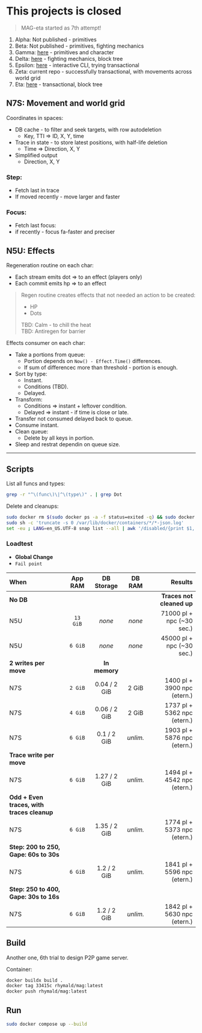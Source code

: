 # This projects is closed

> MAG-eta started as 7th attempt!

1. Alpha: Not published - primitives
2. Beta: Not published - primitives, fighting mechanics
3. Gamma: [here](https://github.com/rhymald/mag-gamma/tree/MBF-elemental-state-refactoring) - primitives and character
4. Delta: [here](https://github.com/rhymald/mag-delta/tree/N33-player-refactoring) - fighting mechanics, block tree
5. Epsilon: [here](https://github.com/rhymald/mag-epsilon/tree/N3G-character) - interactive CLI, trying transactional
6. Zeta: current repo - successfully transactional, with movements across world grid
7. Eta: [here](https://github.com/rhymald/mag-eta) - transactional, block tree

## N7S: Movement and world grid

Coordinates in spaces: 
- DB cache - to filter and seek targets, with row autodeletion
  - Key, TTI => ID, X, Y, time
- Trace in state - to store latest positions, with half-life deletion
  - Time => Direction, X, Y
- Simplified output
  - Direction, X, Y

### Step:
- Fetch last in trace
- If moved recently - move larger and faster

### Focus:
- Fetch last focus:
- if recently - focus fa-faster and preciser

## N5U: Effects

Regeneration routine on each char:
- Each stream emits dot => to an effect (players only)
- Each commit emits hp => to an effect

> Regen routine creates effects that not needed an action to be created:
> - HP
> - Dots  
>
> TBD: Calm - to chill the heat  
> TBD: Antiregen for barrier

Effects consumer on each char:
- Take a portions from queue:
  - Portion depends on `Now() - Effect.Time()` differences.
  - If sum of differencec more than threshold - portion is enough.
- Sort by type:
  - Instant.
  - Conditions (TBD).
  - Delayed.
- Transform:
  - Conditions => instant + leftover condition.
  - Delayed => instant - if time is close or late.
- Transfer not consumed delayed back to queue.
- Consume instant.
- Clean queue:
  - Delete by all keys in portion.
- Sleep and restrat dependin on queue size. 

--- 

## Scripts

List all funcs and types:
```bash
grep -r "^\(func\)\|^\(type\)" . | grep Dot
```

Delete and cleanups: 
```bash
sudo docker rm $(sudo docker ps -a -f status=exited -q) && sudo docker rmi $(sudo docker images -a -q)
sudo sh -c 'truncate -s 0 /var/lib/docker/containers/*/*-json.log'
set -eu ; LANG=en_US.UTF-8 snap list --all | awk '/disabled/{print $1, $3}' | while read snapname revision; do ; snap remove "$snapname" --revision="$revision" ; done
```

### Loadtest

- __Global Change__
- `Fail point`

|When|App RAM|DB Storage|DB RAM|Results|
|:-|:-:|:-:|:-:|-:|
|__No DB__||||__Traces not cleaned up__|
|N5U|`13 GiB`|_none_|_none_|71000 pl + npc (~30 sec.)|
|N5U|`6 GiB`|_none_|_none_|45000 pl + npc (~30 sec.)|
|__2 writes per move__||__In memory__|
|N7S|`2 GiB`|0.04 / 2 GiB|2 GiB|1400 pl + 3900 npc (etern.)|
|N7S|`4 GiB`|0.06 / 2 GiB|2 GiB|1737 pl + 5362 npc (etern.)|
|N7S|`6 GiB`|0.1 / 2 GiB|_unlim._|1903 pl + 5876 npc (etern.)|
|__Trace write per move__|
|N7S|`6 GiB`|1.27 / 2 GiB|_unlim._|1494 pl + 4542 npc (etern.)|
|__Odd + Even traces, with traces cleanup__|
|N7S|`6 GiB`|1.35 / 2 GiB|_unlim._|1774 pl + 5373 npc (etern.)|
|__Step: 200 to 250, Gape: 60s to 30s__|
|N7S|`6 GiB`|1.2 / 2 GiB|_unlim._|1841 pl + 5596 npc (etern.)|
|__Step: 250 to 400, Gape: 30s to 16s__|
|N7S|`6 GiB`|1.2 / 2 GiB|_unlim._|1842 pl + 5630 npc (etern.)|

## Build
Another one, 6th trial to design P2P game server.

Container: 

```bash
docker buildx build .
docker tag 33415c rhymald/mag:latest
docker push rhymald/mag:latest
```

## Run

```bash
sudo docker compose up --build
```
